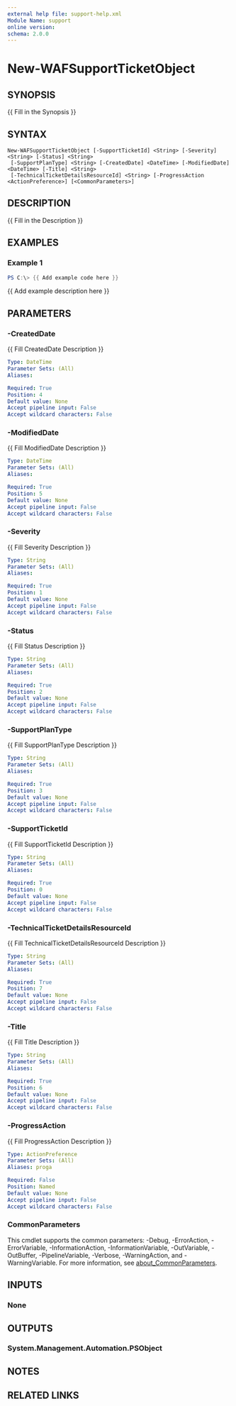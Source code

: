 ```yaml
---
external help file: support-help.xml
Module Name: support
online version:
schema: 2.0.0
---
```


# New-WAFSupportTicketObject

## SYNOPSIS
{{ Fill in the Synopsis }}

## SYNTAX

```
New-WAFSupportTicketObject [-SupportTicketId] <String> [-Severity] <String> [-Status] <String>
 [-SupportPlanType] <String> [-CreatedDate] <DateTime> [-ModifiedDate] <DateTime> [-Title] <String>
 [-TechnicalTicketDetailsResourceId] <String> [-ProgressAction <ActionPreference>] [<CommonParameters>]
```

## DESCRIPTION
{{ Fill in the Description }}

## EXAMPLES

### Example 1
```powershell
PS C:\> {{ Add example code here }}
```

{{ Add example description here }}

## PARAMETERS

### -CreatedDate
{{ Fill CreatedDate Description }}

```yaml
Type: DateTime
Parameter Sets: (All)
Aliases:

Required: True
Position: 4
Default value: None
Accept pipeline input: False
Accept wildcard characters: False
```

### -ModifiedDate
{{ Fill ModifiedDate Description }}

```yaml
Type: DateTime
Parameter Sets: (All)
Aliases:

Required: True
Position: 5
Default value: None
Accept pipeline input: False
Accept wildcard characters: False
```

### -Severity
{{ Fill Severity Description }}

```yaml
Type: String
Parameter Sets: (All)
Aliases:

Required: True
Position: 1
Default value: None
Accept pipeline input: False
Accept wildcard characters: False
```

### -Status
{{ Fill Status Description }}

```yaml
Type: String
Parameter Sets: (All)
Aliases:

Required: True
Position: 2
Default value: None
Accept pipeline input: False
Accept wildcard characters: False
```

### -SupportPlanType
{{ Fill SupportPlanType Description }}

```yaml
Type: String
Parameter Sets: (All)
Aliases:

Required: True
Position: 3
Default value: None
Accept pipeline input: False
Accept wildcard characters: False
```

### -SupportTicketId
{{ Fill SupportTicketId Description }}

```yaml
Type: String
Parameter Sets: (All)
Aliases:

Required: True
Position: 0
Default value: None
Accept pipeline input: False
Accept wildcard characters: False
```

### -TechnicalTicketDetailsResourceId
{{ Fill TechnicalTicketDetailsResourceId Description }}

```yaml
Type: String
Parameter Sets: (All)
Aliases:

Required: True
Position: 7
Default value: None
Accept pipeline input: False
Accept wildcard characters: False
```

### -Title
{{ Fill Title Description }}

```yaml
Type: String
Parameter Sets: (All)
Aliases:

Required: True
Position: 6
Default value: None
Accept pipeline input: False
Accept wildcard characters: False
```

### -ProgressAction
{{ Fill ProgressAction Description }}

```yaml
Type: ActionPreference
Parameter Sets: (All)
Aliases: proga

Required: False
Position: Named
Default value: None
Accept pipeline input: False
Accept wildcard characters: False
```

### CommonParameters
This cmdlet supports the common parameters: -Debug, -ErrorAction, -ErrorVariable, -InformationAction, -InformationVariable, -OutVariable, -OutBuffer, -PipelineVariable, -Verbose, -WarningAction, and -WarningVariable. For more information, see [about_CommonParameters](http://go.microsoft.com/fwlink/?LinkID=113216).

## INPUTS

### None
## OUTPUTS

### System.Management.Automation.PSObject
## NOTES

## RELATED LINKS
